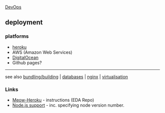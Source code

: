 [DevOps](index.md)

## deployment

### platforms
- [heroku](heroku.md)
- AWS (Amazon Web Services)
- [DigitalOcean](digitalOcean.md)
- Github pages?


---

see also [bundling/building](building.md)
 | [databases](databases.md) | [nginx](nginx.md) | [virtualisation](virtualisation.md)



### Links
- [Meow-Heroku](https://github.com/hihi-2016/meow-heroku) - instructions (EDA Repo)
- [Node.js support](https://devcenter.heroku.com/articles/nodejs-support) - inc. specifying node version number.

